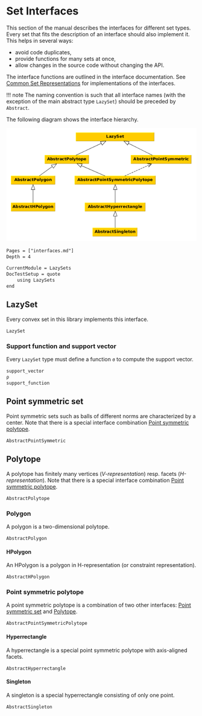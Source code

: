 # Set Interfaces

This section of the manual describes the interfaces for different set types.
Every set that fits the description of an interface should also implement it.
This helps in several ways:
- avoid code duplicates,
- provide functions for many sets at once,
- allow changes in the source code without changing the API.

The interface functions are outlined in the interface documentation.
See [Common Set Representations](@ref) for implementations of the interfaces.

!!! note
    The naming convention is such that all interface names (with the exception
    of the main abstract type `LazySet`) should be preceded by `Abstract`.

The following diagram shows the interface hierarchy.

![../assets/interfaces.png](../assets/interfaces.png)

```@contents
Pages = ["interfaces.md"]
Depth = 4
```

```@meta
CurrentModule = LazySets
DocTestSetup = quote
    using LazySets
end
```

## LazySet

Every convex set in this library implements this interface.

```@docs
LazySet
```

### Support function and support vector

Every `LazySet` type must define a function `σ` to compute the support vector.

```@docs
support_vector
ρ
support_function
```

## Point symmetric set

Point symmetric sets such as balls of different norms are characterized by a
center.
Note that there is a special interface combination
[Point symmetric polytope](@ref).

```@docs
AbstractPointSymmetric
```

## Polytope

A polytope has finitely many vertices (*V-representation*) resp. facets
(*H-representation*).
Note that there is a special interface combination
[Point symmetric polytope](@ref).

```@docs
AbstractPolytope
```

### Polygon

A polygon is a two-dimensional polytope.

```@docs
AbstractPolygon
```

#### HPolygon

An HPolygon is a polygon in H-representation (or constraint representation).

```@docs
AbstractHPolygon
```

### Point symmetric polytope

A point symmetric polytope is a combination of two other interfaces:
[Point symmetric set](@ref) and [Polytope](@ref).

```@docs
AbstractPointSymmetricPolytope
```

#### Hyperrectangle

A hyperrectangle is a special point symmetric polytope with axis-aligned facets.

```@docs
AbstractHyperrectangle
```

#### Singleton

A singleton is a special hyperrectangle consisting of only one point.

```@docs
AbstractSingleton
```
